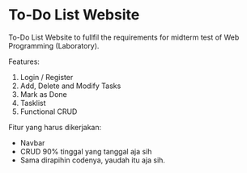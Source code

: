 # To-Do List Website
To-Do List Website to fullfil the requirements for midterm test of Web Programming (Laboratory).

Features:
1. Login / Register
2. Add, Delete and Modify Tasks
3. Mark as Done
4. Tasklist
5. Functional CRUD

<div align="justify">
Fitur yang harus dikerjakan:  
<ul>
 <li>Navbar</li>
 <li>CRUD 90% tinggal yang tanggal aja sih</li>
 <li>Sama dirapihin codenya, yaudah itu aja sih.</li>
</ul>
</div>
